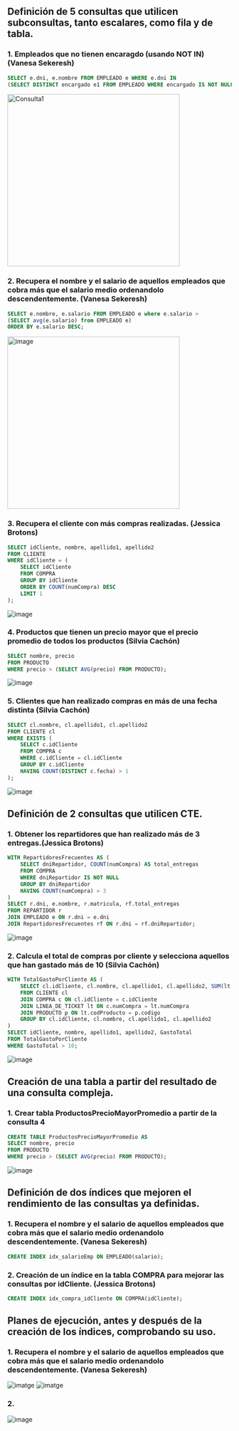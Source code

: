 ## Definición de 5 consultas que utilicen subconsultas, tanto escalares, como fila y de tabla.

### 1. Empleados que no tienen encaragdo (usando NOT IN) (Vanesa Sekeresh)
```sql
SELECT e.dni, e.nombre FROM EMPLEADO e WHERE e.dni IN
(SELECT DISTINCT encargado e1 FROM EMPLEADO WHERE encargado IS NOT NULL);
```
<img width="387" alt="Consulta1" src="https://github.com/user-attachments/assets/cf6d6576-4067-4075-bf91-c3cb716aab64"/>

### 2. Recupera el nombre y el salario de aquellos empleados que cobra más que el salario medio ordenandolo descendentemente. (Vanesa Sekeresh)
```sql
SELECT e.nombre, e.salario FROM EMPLEADO e where e.salario >
(SELECT avg(e.salario) from EMPLEADO e)
ORDER BY e.salario DESC;
```
<img width="387" alt="image" src="https://github.com/user-attachments/assets/55ce6872-45db-4fb5-b2d7-9a73bd48343c" />

### 3. Recupera el cliente con más compras realizadas. (Jessica Brotons)
```sql
SELECT idCliente, nombre, apellido1, apellido2
FROM CLIENTE
WHERE idCliente = (
    SELECT idCliente
    FROM COMPRA
    GROUP BY idCliente
    ORDER BY COUNT(numCompra) DESC
    LIMIT 1
);
```
![image](https://github.com/user-attachments/assets/16c983b9-288c-47eb-a910-c71fdb083b9a)


### 4. Productos que tienen un precio mayor que el precio promedio de todos los productos (Silvia Cachón)
```sql
SELECT nombre, precio
FROM PRODUCTO
WHERE precio > (SELECT AVG(precio) FROM PRODUCTO);
```
![image](https://github.com/user-attachments/assets/82cc9c06-1f67-4636-be4c-b570d694f1e0)

### 5. Clientes que han realizado compras en más de una fecha distinta (Silvia Cachón)
```sql
SELECT cl.nombre, cl.apellido1, cl.apellido2
FROM CLIENTE cl
WHERE EXISTS (
    SELECT c.idCliente
    FROM COMPRA c
    WHERE c.idCliente = cl.idCliente
    GROUP BY c.idCliente
    HAVING COUNT(DISTINCT c.fecha) > 1
);
```
![image](https://github.com/user-attachments/assets/4ec89405-3c44-4fec-84a0-c410d471f9ee)


## Definición de 2 consultas que utilicen CTE.

### 1. Obtener los repartidores que han realizado más de 3 entregas.(Jessica Brotons)
```sql
WITH RepartidoresFrecuentes AS (
    SELECT dniRepartidor, COUNT(numCompra) AS total_entregas
    FROM COMPRA
    WHERE dniRepartidor IS NOT NULL
    GROUP BY dniRepartidor
    HAVING COUNT(numCompra) > 3
)
SELECT r.dni, e.nombre, r.matricula, rf.total_entregas
FROM REPARTIDOR r 
JOIN EMPLEADO e ON r.dni = e.dni
JOIN RepartidoresFrecuentes rf ON r.dni = rf.dniRepartidor;
```
![image](https://github.com/user-attachments/assets/8695d4e3-c43e-4c1b-9834-6ce29bb9bb2b)

### 2. Calcula el total de compras por cliente y selecciona aquellos que han gastado más de 10 (Silvia Cachón)
```sql
WITH TotalGastoPorCliente AS (
    SELECT cl.idCliente, cl.nombre, cl.apellido1, cl.apellido2, SUM(lt.cantidad * p.precio) AS GastoTotal
    FROM CLIENTE cl
    JOIN COMPRA c ON cl.idCliente = c.idCliente
    JOIN LINEA_DE_TICKET lt ON c.numCompra = lt.numCompra
    JOIN PRODUCTO p ON lt.codProducto = p.codigo
    GROUP BY cl.idCliente, cl.nombre, cl.apellido1, cl.apellido2
)
SELECT idCliente, nombre, apellido1, apellido2, GastoTotal
FROM TotalGastoPorCliente
WHERE GastoTotal > 10;

```
![image](https://github.com/user-attachments/assets/b606d173-b0b2-45fa-89d3-2d9f69c13e4a)


## Creación de una tabla a partir del resultado de una consulta compleja.

### 1. Crear tabla ProductosPrecioMayorPromedio a partir de la consulta 4
```sql
CREATE TABLE ProductosPrecioMayorPromedio AS
SELECT nombre, precio
FROM PRODUCTO
WHERE precio > (SELECT AVG(precio) FROM PRODUCTO);
```
![image](https://github.com/user-attachments/assets/36050b18-aee8-4ec7-898b-4275518bf0d6)

## Definición de dos índices que mejoren el rendimiento de las consultas ya definidas.

### 1. Recupera el nombre y el salario de aquellos empleados que cobra más que el salario medio ordenandolo descendentemente. (Vanesa Sekeresh)
```sql
CREATE INDEX idx_salarioEmp ON EMPLEADO(salario);
```


### 2. Creación de un índice en la tabla COMPRA para mejorar las consultas por idCliente. (Jessica Brotons)
```sql
CREATE INDEX idx_compra_idCliente ON COMPRA(idCliente);
```



## Planes de ejecución, antes y después de la creación de los índices, comprobando su uso.


### 1. Recupera el nombre y el salario de aquellos empleados que cobra más que el salario medio ordenandolo descendentemente. (Vanesa Sekeresh) 
![imatge](https://github.com/user-attachments/assets/9db2e728-edd1-497d-96ab-2e0901fdb12f)
![imatge](https://github.com/user-attachments/assets/22499688-d82e-4f19-8bfb-3fcd1ebe3f68)


### 2. 
![image](https://github.com/user-attachments/assets/deb85235-b97f-4f87-989e-13653247594f)


